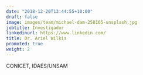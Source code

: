 ```yaml
---
date: "2018-12-20T13:44:55+10:00"
draft: false
image: images/team/michael-dam-258165-unsplash.jpg
jobtitle: Investigador
linkedinurl: https://www.linkedin.com/
title: Dr. Ariel Wilkis
promoted: true
weight: 2
---
```


CONICET, IDAES/UNSAM